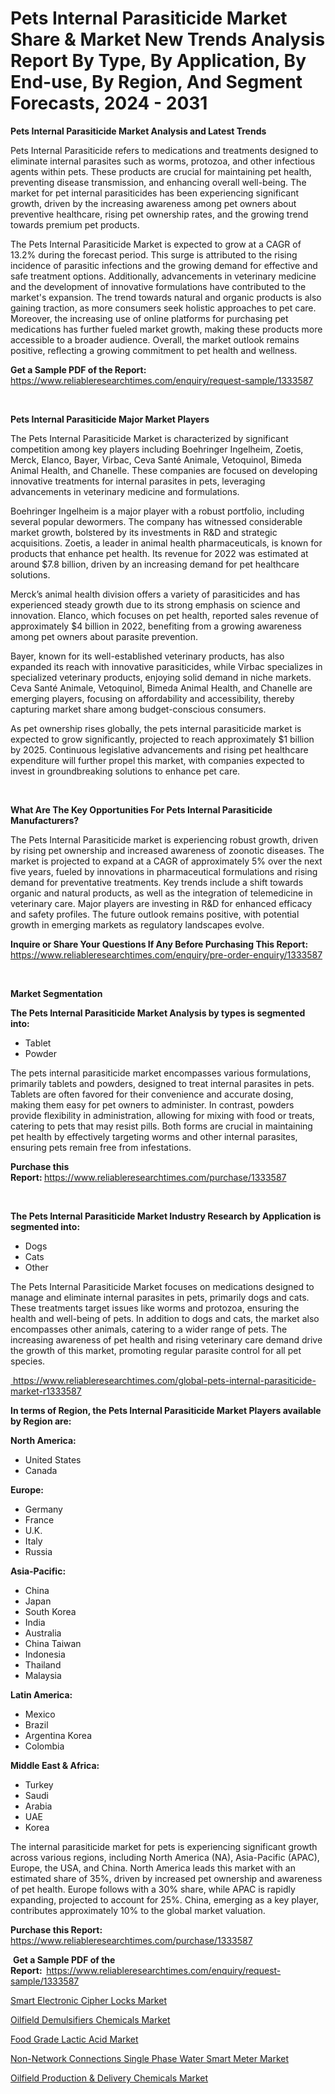 <p><h1>Pets Internal Parasiticide Market Share & Market New Trends Analysis Report By Type, By Application, By End-use, By Region, And Segment Forecasts, 2024 - 2031</h1></p><p><strong>Pets Internal Parasiticide Market Analysis and Latest Trends</strong></p>
<p><p>Pets Internal Parasiticide refers to medications and treatments designed to eliminate internal parasites such as worms, protozoa, and other infectious agents within pets. These products are crucial for maintaining pet health, preventing disease transmission, and enhancing overall well-being. The market for pet internal parasiticides has been experiencing significant growth, driven by the increasing awareness among pet owners about preventive healthcare, rising pet ownership rates, and the growing trend towards premium pet products.</p><p>The Pets Internal Parasiticide Market is expected to grow at a CAGR of 13.2% during the forecast period. This surge is attributed to the rising incidence of parasitic infections and the growing demand for effective and safe treatment options. Additionally, advancements in veterinary medicine and the development of innovative formulations have contributed to the market's expansion. The trend towards natural and organic products is also gaining traction, as more consumers seek holistic approaches to pet care. Moreover, the increasing use of online platforms for purchasing pet medications has further fueled market growth, making these products more accessible to a broader audience. Overall, the market outlook remains positive, reflecting a growing commitment to pet health and wellness.</p></p>
<p><strong>Get a Sample PDF of the Report:&nbsp;</strong> <a href="https://www.reliableresearchtimes.com/enquiry/request-sample/1333587?utm_campaign=1582&utm_medium=2&utm_source=Github&utm_content=ia&utm_term=12102024&utm_id=pets-internal-parasiticide">https://www.reliableresearchtimes.com/enquiry/request-sample/1333587</a></p>
<p>&nbsp;</p>
<p><strong>Pets Internal Parasiticide Major Market Players</strong></p>
<p><p>The Pets Internal Parasiticide Market is characterized by significant competition among key players including Boehringer Ingelheim, Zoetis, Merck, Elanco, Bayer, Virbac, Ceva Santé Animale, Vetoquinol, Bimeda Animal Health, and Chanelle. These companies are focused on developing innovative treatments for internal parasites in pets, leveraging advancements in veterinary medicine and formulations.</p><p>Boehringer Ingelheim is a major player with a robust portfolio, including several popular dewormers. The company has witnessed considerable market growth, bolstered by its investments in R&D and strategic acquisitions. Zoetis, a leader in animal health pharmaceuticals, is known for products that enhance pet health. Its revenue for 2022 was estimated at around $7.8 billion, driven by an increasing demand for pet healthcare solutions.</p><p>Merck’s animal health division offers a variety of parasiticides and has experienced steady growth due to its strong emphasis on science and innovation. Elanco, which focuses on pet health, reported sales revenue of approximately $4 billion in 2022, benefiting from a growing awareness among pet owners about parasite prevention.</p><p>Bayer, known for its well-established veterinary products, has also expanded its reach with innovative parasiticides, while Virbac specializes in specialized veterinary products, enjoying solid demand in niche markets. Ceva Santé Animale, Vetoquinol, Bimeda Animal Health, and Chanelle are emerging players, focusing on affordability and accessibility, thereby capturing market share among budget-conscious consumers.</p><p>As pet ownership rises globally, the pets internal parasiticide market is expected to grow significantly, projected to reach approximately $1 billion by 2025. Continuous legislative advancements and rising pet healthcare expenditure will further propel this market, with companies expected to invest in groundbreaking solutions to enhance pet care.</p></p>
<p>&nbsp;</p>
<p><strong>What Are The Key Opportunities For Pets Internal Parasiticide Manufacturers?</strong></p>
<p><p>The Pets Internal Parasiticide market is experiencing robust growth, driven by rising pet ownership and increased awareness of zoonotic diseases. The market is projected to expand at a CAGR of approximately 5% over the next five years, fueled by innovations in pharmaceutical formulations and rising demand for preventative treatments. Key trends include a shift towards organic and natural products, as well as the integration of telemedicine in veterinary care. Major players are investing in R&D for enhanced efficacy and safety profiles. The future outlook remains positive, with potential growth in emerging markets as regulatory landscapes evolve.</p></p>
<p><strong>Inquire or Share Your Questions If Any Before Purchasing This Report:</strong> <a href="https://www.reliableresearchtimes.com/enquiry/pre-order-enquiry/1333587?utm_campaign=1582&utm_medium=2&utm_source=Github&utm_content=ia&utm_term=12102024&utm_id=pets-internal-parasiticide">https://www.reliableresearchtimes.com/enquiry/pre-order-enquiry/1333587</a></p>
<p>&nbsp;</p>
<p><strong>Market Segmentation</strong></p>
<p><strong>The Pets Internal Parasiticide Market Analysis by types is segmented into:</strong></p>
<p><ul><li>Tablet</li><li>Powder</li></ul></p>
<p><p>The pets internal parasiticide market encompasses various formulations, primarily tablets and powders, designed to treat internal parasites in pets. Tablets are often favored for their convenience and accurate dosing, making them easy for pet owners to administer. In contrast, powders provide flexibility in administration, allowing for mixing with food or treats, catering to pets that may resist pills. Both forms are crucial in maintaining pet health by effectively targeting worms and other internal parasites, ensuring pets remain free from infestations.</p></p>
<p><strong>Purchase this Report:&nbsp;</strong><a href="https://www.reliableresearchtimes.com/purchase/1333587?utm_campaign=1582&utm_medium=2&utm_source=Github&utm_content=ia&utm_term=12102024&utm_id=pets-internal-parasiticide">https://www.reliableresearchtimes.com/purchase/1333587</a></p>
<p>&nbsp;</p>
<p><strong>The Pets Internal Parasiticide Market Industry Research by Application is segmented into:</strong></p>
<p><ul><li>Dogs</li><li>Cats</li><li>Other</li></ul></p>
<p><p>The Pets Internal Parasiticide Market focuses on medications designed to manage and eliminate internal parasites in pets, primarily dogs and cats. These treatments target issues like worms and protozoa, ensuring the health and well-being of pets. In addition to dogs and cats, the market also encompasses other animals, catering to a wider range of pets. The increasing awareness of pet health and rising veterinary care demand drive the growth of this market, promoting regular parasite control for all pet species.</p></p>
<p><a href="https://www.reliableresearchtimes.com/global-pets-internal-parasiticide-market-r1333587?utm_campaign=1582&utm_medium=2&utm_source=Github&utm_content=ia&utm_term=12102024&utm_id=pets-internal-parasiticide">&nbsp;https://www.reliableresearchtimes.com/global-pets-internal-parasiticide-market-r1333587</a></p>
<p><strong>In terms of Region, the Pets Internal Parasiticide Market Players available by Region are:</strong></p>
<p>
    <p> <strong> North America: </strong>
        <ul>
            <li>United States</li>
            <li>Canada</li>
        </ul>
        </p> 
    <p> <strong> Europe: </strong>
        <ul>
            <li>Germany</li>
            <li>France</li>
            <li>U.K.</li>
            <li>Italy</li>
            <li>Russia</li>
        </ul>
        </p> 
    <p> <strong> Asia-Pacific: </strong>
        <ul>
            <li>China</li>
            <li>Japan</li>
            <li>South Korea</li>
            <li>India</li>
            <li>Australia</li>
            <li>China Taiwan</li>
            <li>Indonesia</li>
            <li>Thailand</li>
            <li>Malaysia</li>
        </ul>
        </p> 
    <p> <strong> Latin America: </strong>
        <ul>
            <li>Mexico</li>
            <li>Brazil</li>
            <li>Argentina Korea</li>
            <li>Colombia</li>
        </ul>
        </p> 
    <p> <strong> Middle East & Africa: </strong>
        <ul>
            <li>Turkey</li>
            <li>Saudi</li>
            <li>Arabia</li>
            <li>UAE</li>
            <li>Korea</li>
        </ul>
    </p>
    </p>
<p><p>The internal parasiticide market for pets is experiencing significant growth across various regions, including North America (NA), Asia-Pacific (APAC), Europe, the USA, and China. North America leads this market with an estimated share of 35%, driven by increased pet ownership and awareness of pet health. Europe follows with a 30% share, while APAC is rapidly expanding, projected to account for 25%. China, emerging as a key player, contributes approximately 10% to the global market valuation.</p></p>
<p><strong>Purchase this Report: </strong><a href="https://www.reliableresearchtimes.com/purchase/1333587?utm_campaign=1582&utm_medium=2&utm_source=Github&utm_content=ia&utm_term=12102024&utm_id=pets-internal-parasiticide">https://www.reliableresearchtimes.com/purchase/1333587</a></p>
<p>&nbsp;<strong>Get a Sample PDF of the Report:&nbsp;&nbsp;</strong><a href="https://www.reliableresearchtimes.com/enquiry/request-sample/1333587?utm_campaign=1582&utm_medium=2&utm_source=Github&utm_content=ia&utm_term=12102024&utm_id=pets-internal-parasiticide">https://www.reliableresearchtimes.com/enquiry/request-sample/1333587</a></p>
<p><strong></strong></p>
<p><p><a href="https://www.linkedin.com/pulse/smart-electronic-cipher-locks-market-innovations-trends-1t2ec?utm_campaign=1582&utm_medium=2&utm_source=Github&utm_content=ia&utm_term=12102024&utm_id=pets-internal-parasiticide">Smart Electronic Cipher Locks Market</a></p><p><a href="https://www.linkedin.com/pulse/global-oilfield-demulsifiers-chemicals-industry-analysis-poljc?utm_campaign=1582&utm_medium=2&utm_source=Github&utm_content=ia&utm_term=12102024&utm_id=pets-internal-parasiticide">Oilfield Demulsifiers Chemicals Market</a></p><p><a href="https://www.linkedin.com/pulse/unveiling-market-trends-global-food-grade-lactic-acid-growth-yw2wc?utm_campaign=1582&utm_medium=2&utm_source=Github&utm_content=ia&utm_term=12102024&utm_id=pets-internal-parasiticide">Food Grade Lactic Acid Market</a></p><p><a href="https://www.linkedin.com/pulse/global-non-network-connections-single-phase-water-smart-pwp5c?utm_campaign=1582&utm_medium=2&utm_source=Github&utm_content=ia&utm_term=12102024&utm_id=pets-internal-parasiticide">Non-Network Connections Single Phase Water Smart Meter Market</a></p><p><a href="https://www.linkedin.com/pulse/navigating-global-oilfield-production-delivery-chemicals-p6ykc?utm_campaign=1582&utm_medium=2&utm_source=Github&utm_content=ia&utm_term=12102024&utm_id=pets-internal-parasiticide">Oilfield Production & Delivery Chemicals Market</a></p></p>